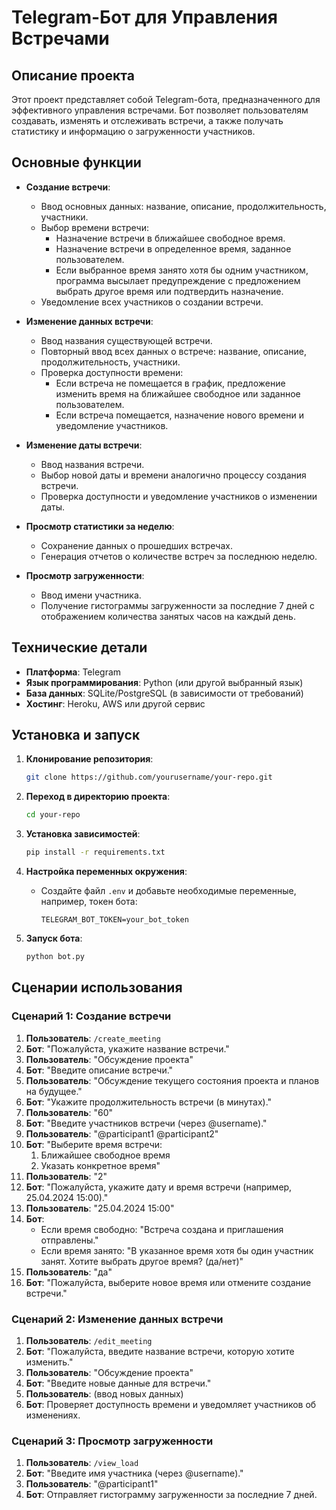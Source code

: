 <!--
Проект: Telegram-Бот для Управления Встречами
Описание: Бот для создания, изменения и управления встречами, а также для отображения статистики и загруженности участников.
-->

# Telegram-Бот для Управления Встречами

## Описание проекта

Этот проект представляет собой Telegram-бота, предназначенного для эффективного управления встречами. Бот позволяет пользователям создавать, изменять и отслеживать встречи, а также получать статистику и информацию о загруженности участников.

## Основные функции

- **Создание встречи**:
  - Ввод основных данных: название, описание, продолжительность, участники.
  - Выбор времени встречи:
    - Назначение встречи в ближайшее свободное время.
    - Назначение встречи в определенное время, заданное пользователем.
    - Если выбранное время занято хотя бы одним участником, программа высылает предупреждение с предложением выбрать другое время или подтвердить назначение.
  - Уведомление всех участников о создании встречи.

- **Изменение данных встречи**:
  - Ввод названия существующей встречи.
  - Повторный ввод всех данных о встрече: название, описание, продолжительность, участники.
  - Проверка доступности времени:
    - Если встреча не помещается в график, предложение изменить время на ближайшее свободное или заданное пользователем.
    - Если встреча помещается, назначение нового времени и уведомление участников.

- **Изменение даты встречи**:
  - Ввод названия встречи.
  - Выбор новой даты и времени аналогично процессу создания встречи.
  - Проверка доступности и уведомление участников о изменении даты.

- **Просмотр статистики за неделю**:
  - Сохранение данных о прошедших встречах.
  - Генерация отчетов о количестве встреч за последнюю неделю.

- **Просмотр загруженности**:
  - Ввод имени участника.
  - Получение гистограммы загруженности за последние 7 дней с отображением количества занятых часов на каждый день.

## Технические детали

- **Платформа**: Telegram
- **Язык программирования**: Python (или другой выбранный язык)
- **База данных**: SQLite/PostgreSQL (в зависимости от требований)
- **Хостинг**: Heroku, AWS или другой сервис

## Установка и запуск

1. **Клонирование репозитория**:
    ```bash
    git clone https://github.com/yourusername/your-repo.git
    ```

2. **Переход в директорию проекта**:
    ```bash
    cd your-repo
    ```

3. **Установка зависимостей**:
    ```bash
    pip install -r requirements.txt
    ```

4. **Настройка переменных окружения**:
    - Создайте файл `.env` и добавьте необходимые переменные, например, токен бота:
      ```
      TELEGRAM_BOT_TOKEN=your_bot_token
      ```

5. **Запуск бота**:
    ```bash
    python bot.py
    ```

## Сценарии использования

### Сценарий 1: Создание встречи

1. **Пользователь**: `/create_meeting`
2. **Бот**: "Пожалуйста, укажите название встречи."
3. **Пользователь**: "Обсуждение проекта"
4. **Бот**: "Введите описание встречи."
5. **Пользователь**: "Обсуждение текущего состояния проекта и планов на будущее."
6. **Бот**: "Укажите продолжительность встречи (в минутах)."
7. **Пользователь**: "60"
8. **Бот**: "Введите участников встречи (через @username)."
9. **Пользователь**: "@participant1 @participant2"
10. **Бот**: "Выберите время встречи:
    1. Ближайшее свободное время
    2. Указать конкретное время"
11. **Пользователь**: "2"
12. **Бот**: "Пожалуйста, укажите дату и время встречи (например, 25.04.2024 15:00)."
13. **Пользователь**: "25.04.2024 15:00"
14. **Бот**:
    - Если время свободно: "Встреча создана и приглашения отправлены."
    - Если время занято: "В указанное время хотя бы один участник занят. Хотите выбрать другое время? (да/нет)"
15. **Пользователь**: "да"
16. **Бот**: "Пожалуйста, выберите новое время или отмените создание встречи."

### Сценарий 2: Изменение данных встречи

1. **Пользователь**: `/edit_meeting`
2. **Бот**: "Пожалуйста, введите название встречи, которую хотите изменить."
3. **Пользователь**: "Обсуждение проекта"
4. **Бот**: "Введите новые данные для встречи."
5. **Пользователь**: (ввод новых данных)
6. **Бот**: Проверяет доступность времени и уведомляет участников об изменениях.

### Сценарий 3: Просмотр загруженности

1. **Пользователь**: `/view_load`
2. **Бот**: "Введите имя участника (через @username)."
3. **Пользователь**: "@participant1"
4. **Бот**: Отправляет гистограмму загруженности за последние 7 дней.
